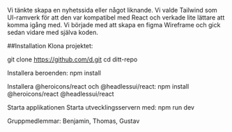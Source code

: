 Vi tänkte skapa en nyhetssida eller något liknande. Vi valde Tailwind som UI-ramverk för att den var kompatibel med React och verkade lite lättare att komma igång med. Vi började med att skapa en figma Wireframe och gick sedan vidare med själva koden. 

##Installation
Klona projektet:

git clone https://github.com/d.git
cd ditt-repo


Installera beroenden:
npm install


Installera @heroicons/react och @headlessui/react:
npm install @heroicons/react @headlessui/react

Starta applikationen
Starta utvecklingsservern med:
npm run dev


Gruppmedlemmar: Benjamin, Thomas, Gustav
